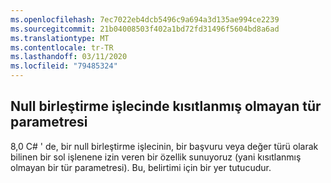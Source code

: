 ```yaml
---
ms.openlocfilehash: 7ec7022eb4dcb5496c9a694a3d135ae994ce2239
ms.sourcegitcommit: 21b04008503f402a1bd72fd31496f5604bd8a6ad
ms.translationtype: MT
ms.contentlocale: tr-TR
ms.lasthandoff: 03/11/2020
ms.locfileid: "79485324"
---
```

## <a name="unconstrained-type-parameter-in-null-coalescing-operator"></a>Null birleştirme işlecinde kısıtlanmış olmayan tür parametresi

8,0 C# ' de, bir null birleştirme işlecinin, bir başvuru veya değer türü olarak bilinen bir sol işlenene izin veren bir özellik sunuyoruz (yani kısıtlanmış olmayan bir tür parametresi). Bu, belirtimi için bir yer tutucudur.
